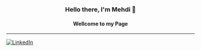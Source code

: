 <h3 align="center">Hello there, I'm Mehdi 👋</h3>
<h4 align="center">Wellcome to my Page </h4>

<hr>

<p>
  <a href="https://www.linkedin.com/in/mehdifa/">
      <img alt="LinkedIn" src="https://img.shields.io/badge/-LinkedIn-0077B5?logo=LinkedIn&logoColor=white&style=for-the-badge" />
  </a>



<p>
